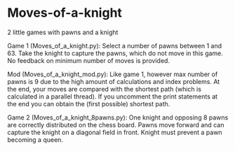 # Moves-of-a-knight
2 little games with pawns and a knight

Game 1 (Moves_of_a_knight.py): Select a number of pawns between 1 and 63. Take the knight to capture the pawns, which do not move in this game. No feedback on minimum number of moves is provided.

Mod (Moves_of_a_knight_mod.py): Like game 1, however max number of pawns is 9 due to the high amount of calculations and index problems.
At the end, your moves are compared with the shortest path (which is calculated in a parallel thread).
If you uncomment the print statements at the end  you can obtain the (first possible) shortest path.

Game 2 (Moves_of_a_knight_8pawns.py): One knight and opposing 8 pawns are correctly distributed on the chess board. Pawns move forward and can capture the knight on a diagonal field in front. Knight must prevent a pawn becoming a queen.
